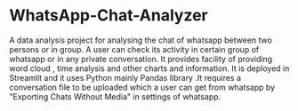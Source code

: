 # WhatsApp-Chat-Analyzer
A data analysis project for analysing the chat of whatsapp between two persons or in group.
A user can check its activity in certain group of whatsapp or in any private conversation.
It provides facility of providing word cloud , time analysis and other charts and information.
It is deployed in Streamlit and it uses Python mainly Pandas library .It requires a conversation 
file to be uploaded  which a user can get from whatsapp by "Exporting Chats Without Media" in settings of
whatsapp.

